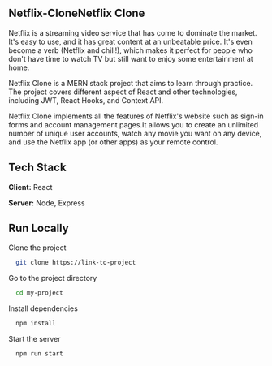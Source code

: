 
## Netflix-CloneNetflix Clone

Netflix is a streaming video service that has come to dominate the market. It's easy to use, and it has great content at an unbeatable price. It's even become a verb (Netflix and chill!), which makes it perfect for people who don't have time to watch TV but still want to enjoy some entertainment at home.


Netflix Clone is a MERN stack project that aims to learn through practice. The project covers different aspect of React and other technologies, including JWT, React Hooks, and Context API.


Netflix Clone implements all the features of Netflix's website such as sign-in forms and account management pages.It allows you to create an unlimited number of unique user accounts, watch any movie you want on any device, and use the Netflix app (or other apps) as your remote control. 
## Tech Stack

**Client:** React

**Server:** Node, Express


## Run Locally

Clone the project

```bash
  git clone https://link-to-project
```

Go to the project directory

```bash
  cd my-project
```

Install dependencies

```bash
  npm install
```

Start the server

```bash
  npm run start
```

